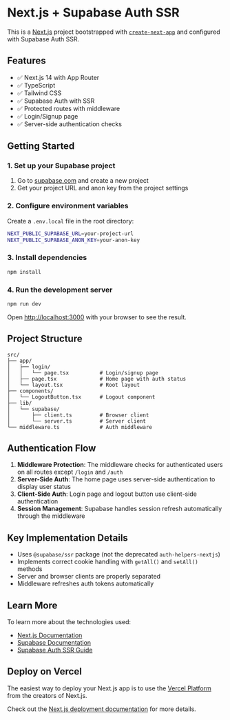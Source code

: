 # Next.js + Supabase Auth SSR

This is a [Next.js](https://nextjs.org/) project bootstrapped with [`create-next-app`](https://github.com/vercel/next.js/tree/canary/packages/create-next-app) and configured with Supabase Auth SSR.

## Features

- ✅ Next.js 14 with App Router
- ✅ TypeScript
- ✅ Tailwind CSS
- ✅ Supabase Auth with SSR
- ✅ Protected routes with middleware
- ✅ Login/Signup page
- ✅ Server-side authentication checks

## Getting Started

### 1. Set up your Supabase project

1. Go to [supabase.com](https://supabase.com) and create a new project
2. Get your project URL and anon key from the project settings

### 2. Configure environment variables

Create a `.env.local` file in the root directory:

```bash
NEXT_PUBLIC_SUPABASE_URL=your-project-url
NEXT_PUBLIC_SUPABASE_ANON_KEY=your-anon-key
```

### 3. Install dependencies

```bash
npm install
```

### 4. Run the development server

```bash
npm run dev
```

Open [http://localhost:3000](http://localhost:3000) with your browser to see the result.

## Project Structure

```
src/
├── app/
│   ├── login/
│   │   └── page.tsx          # Login/signup page
│   ├── page.tsx              # Home page with auth status
│   └── layout.tsx            # Root layout
├── components/
│   └── LogoutButton.tsx      # Logout component
├── lib/
│   └── supabase/
│       ├── client.ts         # Browser client
│       └── server.ts         # Server client
└── middleware.ts             # Auth middleware
```

## Authentication Flow

1. **Middleware Protection**: The middleware checks for authenticated users on all routes except `/login` and `/auth`
2. **Server-Side Auth**: The home page uses server-side authentication to display user status
3. **Client-Side Auth**: Login page and logout button use client-side authentication
4. **Session Management**: Supabase handles session refresh automatically through the middleware

## Key Implementation Details

- Uses `@supabase/ssr` package (not the deprecated `auth-helpers-nextjs`)
- Implements correct cookie handling with `getAll()` and `setAll()` methods
- Server and browser clients are properly separated
- Middleware refreshes auth tokens automatically

## Learn More

To learn more about the technologies used:

- [Next.js Documentation](https://nextjs.org/docs)
- [Supabase Documentation](https://supabase.com/docs)
- [Supabase Auth SSR Guide](https://supabase.com/docs/guides/auth/server-side/nextjs)

## Deploy on Vercel

The easiest way to deploy your Next.js app is to use the [Vercel Platform](https://vercel.com/new?utm_medium=default-template&filter=next.js&utm_source=create-next-app&utm_campaign=create-next-app-readme) from the creators of Next.js.

Check out the [Next.js deployment documentation](https://nextjs.org/docs/deployment) for more details.
